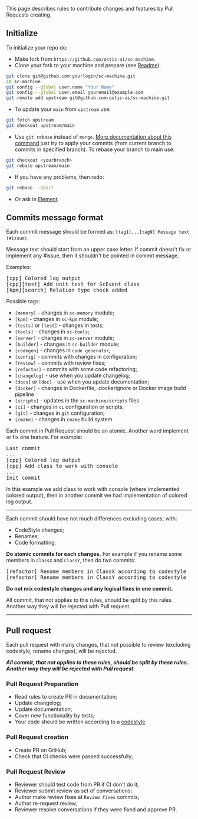 This page describes rules to contribute changes and features by Pull Requests creating.

## Initialize

To initialize your repo do:

* Make fork from `https://github.com/ostis-ai/sc-machine`.
* Clone your fork to your machine and prepare (see [Readme](https://github.com/ostis-ai/sc-machine)).

```sh
git clone git@github.com:yourlogin/sc-machine.git
cd sc-machine
git config --global user.name "Your Name"
git config --global user.email youremail@example.com
git remote add upstream git@github.com:ostis-ai/sc-machine.git
```

* To update your `main` from `upstream` use:

```sh
git fetch upstream
git checkout upstream/main
```

* Use `git rebase` instead of `merge`. [More documentation about this command](https://git-scm.com/docs/git-rebase)
just try to apply your commits (from current branch to commits in specified branch). To rebase your branch to main use:

```sh
git checkout <yourbranch>
git rebase upstream/main
```

* If you have any problems, then redo:

```sh
git rebase --abort
```

* Or ask in [Element](https://app.element.io/index.html#/room/#ostis_tech_support:matrix.org).

## Commits message format

Each commit message should be formed as: `[tag1]...[tagN] Message text (#issue)`.

Message text should start from an upper case letter. If commit doesn't fix or implement any #issue, then it shouldn't 
be pointed in commit message.

Examples:
<pre>
[cpp] Colored log output
[cpp][test] Add unit test for ScEvent class
[kpm][search] Relation type check added
</pre>

Possible tags:

  * `[memory]` - changes in `sc-memory` module;
  * `[kpm]` - changes in `sc-kpm` module;
  * `[tests]` or `[test]` - changes in tests;
  * `[tools]` - changes in `sc-tools`;
  * `[server]` - changes in `sc-server` module;
  * `[builder]` - changes in `sc-builder` module;
  * `[codegen]` - changes in `code generator`;
  * `[config]` - commits with changes in configuration;
  * `[review]` - commits with review fixes;
  * `[refactor]` - commits with some code refactoring;
  * `[changelog]` - use when you update changelog;
  * `[docs]` or `[doc]` - use when you update documentation;
  * `[docker]` - changes in Dockerfile, .dockerignore or Docker image build pipeline
  * `[scripts]` - updates in the `sc-machine/scripts` files
  * `[ci]` - changes in `ci` configuration or scripts;
  * `[git]` - changes in `git` configuration;
  * `[cmake]` - changes in `cmake` build system.

Each commit in Pull Request should be an atomic. Another word implement or fix one feature. For example:
<pre>
Last commit
...
[cpp] Colored log output
[cpp] Add class to work with console
...
Init commit
</pre>

In this example we add class to work with console (where implemented colored output), then in another commit we had 
implementation of colored log output.

***
Each commit should have not much differences excluding cases, with:

  * CodeStyle changes; 
  * Renames; 
  * Code formatting.

**Do atomic commits for each changes.** For example if you rename some members in `ClassX` and `ClassY`, then do two commits:
<pre>
[refactor] Rename members in ClassX according to codestyle
[refactor] Rename members in ClassY according to codestyle
</pre>

**Do not mix codestyle changes and any logical fixes in one commit.**

All commit, that not applies to this rules, should be split by this rules. Another way they will be rejected with Pull request.

***
## Pull request

Each pull request with many changes, that not possible to review (excluding codestyle, rename changes), will be rejected.

_**All commit, that not applies to these rules, should be split by these rules. Another way they will be rejected with Pull request.**_

### Pull Request Preparation

 - Read rules to create PR in documentation;
 - Update changelog;
 - Update documentation;
 - Cover new functionality by tests;
 - Your code should be written according to a [codestyle](docs/dev/codestyle.md).

### Pull Request creation

 - Create PR on GitHub;
 - Check that CI checks were passed successfully;

### Pull Request Review

 - Reviewer should test code from PR if CI don't do it;
 - Reviewer submit review as set of conversations;
 - Author make review fixes at `Review fixes` commits;
 - Author re-request review;
 - Reviewer resolve conversations if they were fixed and approve PR.


